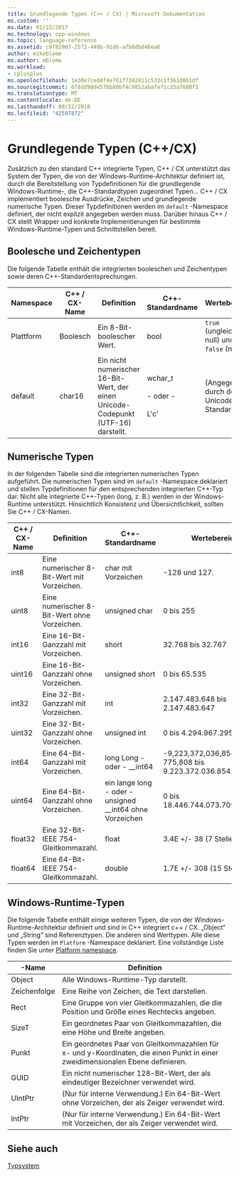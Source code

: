 ```yaml
---
title: Grundlegende Typen (C++ / CX) | Microsoft-Dokumentation
ms.custom: ''
ms.date: 01/22/2017
ms.technology: cpp-windows
ms.topic: language-reference
ms.assetid: c9f82907-25f2-440b-91d6-afb8dbd46ea6
author: mikeblome
ms.author: mblome
ms.workload:
- cplusplus
ms.openlocfilehash: 1e30e7ced4f4e761f7342811c533c1f361d0b1df
ms.sourcegitcommit: 6f8dd98de57bb80bf4c9852abafef1c35a7600f1
ms.translationtype: MT
ms.contentlocale: de-DE
ms.lasthandoff: 08/22/2018
ms.locfileid: "42597872"
---
```

# <a name="fundamental-types-ccx"></a>Grundlegende Typen (C++/CX)
Zusätzlich zu den standard C++ integrierte Typen, C++ / CX unterstützt das System der Typen, die von der Windows-Runtime-Architektur definiert ist, durch die Bereitstellung von Typdefinitionen für die grundlegende Windows-Runtime-, die C++-Standardtypen zugeordnet Typen... C++ / CX implementiert boolesche Ausdrücke, Zeichen und grundlegende numerische Typen. Dieser Typdefinitionen werden im `default` -Namespace definiert, der nicht explizit angegeben werden muss. Darüber hinaus C++ / CX stellt Wrapper und konkrete Implementierungen für bestimmte Windows-Runtime-Typen und Schnittstellen bereit.  
  
## <a name="boolean-and-character-types"></a>Boolesche und Zeichentypen  
 Die folgende Tabelle enthält die integrierten booleschen und Zeichentypen sowie deren C++-Standardentsprechungen.  
  
|Namespace|C++ / CX-Name|Definition|C++-Standardname|Wertebereich|  
|---------------|-----------------------------------------------------------------------|----------------|-------------------------|---------------------|  
|Plattform|Boolesch|Ein 8-Bit-boolescher Wert.|bool|`true` (ungleich null) und `false` (null)|  
|default|char16|Ein nicht numerischer 16-Bit-Wert, der einen Unicode-Codepunkt (UTF-16) darstellt.|wchar_t<br /><br /> - oder - <br /><br /> L'c'|(Angegeben durch den Unicode-Standard)|  
  
## <a name="numeric-types"></a>Numerische Typen  
 In der folgenden Tabelle sind die integrierten numerischen Typen aufgeführt. Die numerischen Typen sind im `default` -Namespace deklariert und stellen Typdefinitionen für den entsprechenden integrierten C++-Typ dar. Nicht alle integrierte C++-Typen (long, z. B.) werden in der Windows-Runtime unterstützt. Hinsichtlich Konsistenz und Übersichtlichkeit, sollten Sie C++ / CX-Namen.  
  
|C++ / CX-Name|Definition|C++-Standardname|Wertebereich|  
|-----------------------------------------------------------------------|----------------|-------------------------|---------------------|  
|int8|Eine numerischer 8-Bit-Wert mit Vorzeichen.|char mit Vorzeichen|-128 und 127.|  
|uint8|Eine numerischer 8-Bit-Wert ohne Vorzeichen.|unsigned char|0 bis 255|  
|int16|Eine 16-Bit-Ganzzahl mit Vorzeichen.|short|32.768 bis 32.767|  
|uint16|Eine 16-Bit-Ganzzahl ohne Vorzeichen.|unsigned short|0 bis 65.535|  
|int32|Eine 32-Bit-Ganzzahl mit Vorzeichen.|int|2.147.483.648 bis 2.147.483.647|  
|uint32|Eine 32-Bit-Ganzzahl ohne Vorzeichen.|unsigned int|0 bis 4.294.967.295|  
|int64|Eine 64-Bit-Ganzzahl mit Vorzeichen.|long Long - oder - __int64|-9,223,372,036,854, 775,808 bis 9.223.372.036.854.775.807|  
|uint64|Eine 64-Bit-Ganzzahl ohne Vorzeichen.|ein lange long - oder - unsigned __int64 ohne Vorzeichen|0 bis 18.446.744.073.709.551.615|  
|float32|Eine 32-Bit-IEEE 754-Gleitkommazahl.|float|3.4E +/- 38 (7 Stellen)|  
|float64|Eine 64-Bit-IEEE 754-Gleitkommazahl.|double|1.7E +/- 308 (15 Stellen)|  
  
## <a name="windows-runtime-types"></a>Windows-Runtime-Typen  
 Die folgende Tabelle enthält einige weiteren Typen, die von der Windows-Runtime-Architektur definiert und sind in C++ integriert c++ / CX. „Object“ und „String“ sind Referenztypen. Die anderen sind Werttypen. Alle diese Typen werden im `Platform` -Namespace deklariert. Eine vollständige Liste finden Sie unter [Platform namespace](../cppcx/platform-namespace-c-cx.md).  
  
|-Name|Definition|  
|----------|----------------|  
|Object|Alle Windows-Runtime-Typ darstellt.|  
|Zeichenfolge|Eine Reihe von Zeichen, die Text darstellen.|  
|Rect|Eine Gruppe von vier Gleitkommazahlen, die die Position und Größe eines Rechtecks angeben.|  
|SizeT|Ein geordnetes Paar von Gleitkommazahlen, die eine Höhe und Breite angeben.|  
|Punkt|Ein geordnetes Paar von Gleitkommazahlen für x- und y-Koordinaten, die einen Punkt in einer zweidimensionalen Ebene definieren.|  
|GUID|Ein nicht numerischer 128-Bit-Wert, der als eindeutiger Bezeichner verwendet wird.|  
|UIntPtr|(Nur für interne Verwendung.) Ein 64-Bit-Wert ohne Vorzeichen, der als Zeiger verwendet wird.|  
|IntPtr|(Nur für interne Verwendung.)  Ein 64-Bit-Wert mit Vorzeichen, der als Zeiger verwendet wird.|  
  
## <a name="see-also"></a>Siehe auch  
 [Typsystem](../cppcx/type-system-c-cx.md)